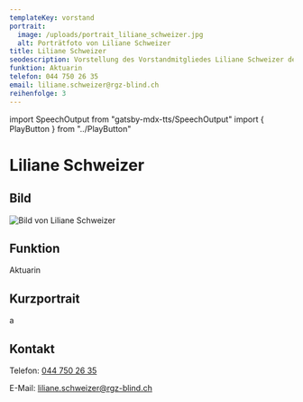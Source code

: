 ```yaml
---
templateKey: vorstand
portrait:
  image: /uploads/portrait_liliane_schweizer.jpg
  alt: Porträtfoto von Liliane Schweizer
title: Liliane Schweizer
seodescription: Vorstellung des Vorstandmitgliedes Liliane Schweizer der RGZ.
funktion: Aktuarin
telefon: 044 750 26 35
email: liliane.schweizer@rgz-blind.ch
reihenfolge: 3
---
```

import SpeechOutput from "gatsby-mdx-tts/SpeechOutput"
import { PlayButton } from "../PlayButton"

<SpeechOutput id="vorstand-liliane-schweizer" customPlayButton={PlayButton}>

# Liliane Schweizer

## Bild

![Bild von Liliane Schweizer](/uploads/portrait_liliane_schweizer.jpg "Bild von Liliane Schweizer")

## Funktion

Aktuarin

## Kurzportrait

a

## Kontakt

Telefon: [044 750 26 35](<tel:044 750 26 35>)

E-Mail: [liliane.schweizer@rgz-blind.ch](mailto:liliane.schweizer@rgz-blind.ch)

</SpeechOutput>